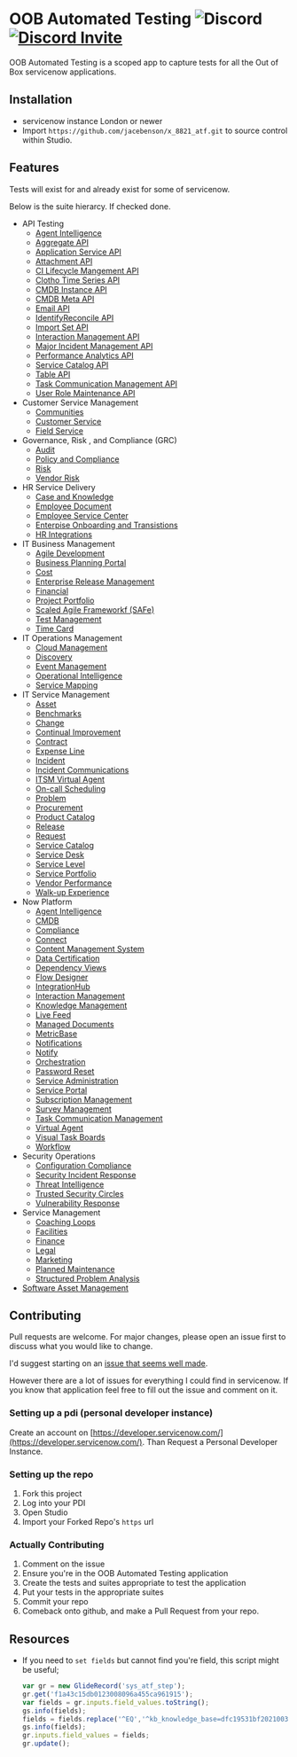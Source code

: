 # OOB Automated Testing ![Discord](https://img.shields.io/discord/289994252241338369.svg) [![Discord Invite](https://img.shields.io/badge/discord-invite-green.svg)](https://discord.gg/QaMwnGd)

OOB Automated Testing is a scoped app to 
capture tests for all the Out of Box 
servicenow applications.

## Installation

* servicenow instance London or newer
* Import `https://github.com/jacebenson/x_8821_atf.git` 
  to source control within Studio.

## Features

Tests will exist for and already exist for some of servicenow.

Below is the suite hierarcy.  If checked done.

- API Testing
  - [Agent Intelligence](https://github.com/jacebenson/x_8821_atf/issues/1)
  - [Aggregate API](https://github.com/jacebenson/x_8821_atf/issues/2)
  - [Application Service API](https://github.com/jacebenson/x_8821_atf/issues/3)
  - [Attachment API](https://github.com/jacebenson/x_8821_atf/issues/4)
  - [CI Lifecycle Mangement API](https://github.com/jacebenson/x_8821_atf/issues/5)
  - [Clotho Time Series API](https://github.com/jacebenson/x_8821_atf/issues/6)
  - [CMDB Instance API](https://github.com/jacebenson/x_8821_atf/issues/7)
  - [CMDB Meta API](https://github.com/jacebenson/x_8821_atf/issues/8)
  - [Email API](https://github.com/jacebenson/x_8821_atf/issues/29)
  - [IdentifyReconcile API](https://github.com/jacebenson/x_8821_atf/issues/9)
  - [Import Set API](https://github.com/jacebenson/x_8821_atf/issues/28)
  - [Interaction Management API](https://github.com/jacebenson/x_8821_atf/issues/10)
  - [Major Incident Management API](https://github.com/jacebenson/x_8821_atf/issues/11)
  - [Performance Analytics API](https://github.com/jacebenson/x_8821_atf/issues/12)
  - [Service Catalog API](https://github.com/jacebenson/x_8821_atf/issues/13)
  - [Table API](https://github.com/jacebenson/x_8821_atf/issues/14)
  - [Task Communication Management API](https://github.com/jacebenson/x_8821_atf/issues/15)
  - [User Role Maintenance API](https://github.com/jacebenson/x_8821_atf/issues/16)
- Customer Service Management
  - [Communities](https://github.com/jacebenson/x_8821_atf/issues/37)
  - [Customer Service](https://github.com/jacebenson/x_8821_atf/issues/38)
  - [Field Service](https://github.com/jacebenson/x_8821_atf/issues/39)
- Governance, Risk , and Compliance (GRC)
  - [Audit](https://github.com/jacebenson/x_8821_atf/issues/25)
  - [Policy and Compliance](https://github.com/jacebenson/x_8821_atf/issues/40)
  - [Risk](https://github.com/jacebenson/x_8821_atf/issues/33)
  - [Vendor Risk](https://github.com/jacebenson/x_8821_atf/issues/34)
- HR Service Delivery
  - [Case and Knowledge](https://github.com/jacebenson/x_8821_atf/issues/41)
  - [Employee Document](https://github.com/jacebenson/x_8821_atf/issues/42)
  - [Employee Service Center](https://github.com/jacebenson/x_8821_atf/issues/43)
  - [Enterpise Onboarding and Transistions](https://github.com/jacebenson/x_8821_atf/issues/44)
  - [HR Integrations](https://github.com/jacebenson/x_8821_atf/issues/45)
- IT Business Management
  - [Agile Development](https://github.com/jacebenson/x_8821_atf/issues/46)
  - [Business Planning Portal](https://github.com/jacebenson/x_8821_atf/issues/47)
  - [Cost](https://github.com/jacebenson/x_8821_atf/issues/48)
  - [Enterprise Release Management](https://github.com/jacebenson/x_8821_atf/issues/49)
  - [Financial](https://github.com/jacebenson/x_8821_atf/issues/50)
  - [Project Portfolio](https://github.com/jacebenson/x_8821_atf/issues/51)
  - [Scaled Agile Frameworkf (SAFe)](https://github.com/jacebenson/x_8821_atf/issues/52)
  - [Test Management](https://github.com/jacebenson/x_8821_atf/issues/53)
  - [Time Card](https://github.com/jacebenson/x_8821_atf/issues/54)
- IT Operations Management
  - [Cloud Management](https://github.com/jacebenson/x_8821_atf/issues/55)
  - [Discovery](https://github.com/jacebenson/x_8821_atf/issues/56)
  - [Event Management](https://github.com/jacebenson/x_8821_atf/issues/57)
  - [Operational Intelligence](https://github.com/jacebenson/x_8821_atf/issues/58)
  - [Service Mapping](https://github.com/jacebenson/x_8821_atf/issues/59)
- IT Service Management
  - [Asset](https://github.com/jacebenson/x_8821_atf/issues/30)
  - [Benchmarks](https://github.com/jacebenson/x_8821_atf/issues/60)
  - [Change](https://github.com/jacebenson/x_8821_atf/issues/19)
  - [Continual Improvement](https://github.com/jacebenson/x_8821_atf/issues/61)
  - [Contract](https://github.com/jacebenson/x_8821_atf/issues/62)
  - [Expense Line](https://github.com/jacebenson/x_8821_atf/issues/63)
  - [Incident](https://github.com/jacebenson/x_8821_atf/issues/17)
  - [Incident Communications](https://github.com/jacebenson/x_8821_atf/issues/18)
  - [ITSM Virtual Agent](https://github.com/jacebenson/x_8821_atf/issues/64)
  - [On-call Scheduling](https://github.com/jacebenson/x_8821_atf/issues/65)
  - [Problem](https://github.com/jacebenson/x_8821_atf/issues/20)
  - [Procurement](https://github.com/jacebenson/x_8821_atf/issues/66)
  - [Product Catalog](https://github.com/jacebenson/x_8821_atf/issues/67)
  - [Release](https://github.com/jacebenson/x_8821_atf/issues/68)
  - [Request](https://github.com/jacebenson/x_8821_atf/issues/21)
  - [Service Catalog](https://github.com/jacebenson/x_8821_atf/issues/22)
  - [Service Desk](https://github.com/jacebenson/x_8821_atf/issues/69)
  - [Service Level](https://github.com/jacebenson/x_8821_atf/issues/70)
  - [Service Portfolio](https://github.com/jacebenson/x_8821_atf/issues/71)
  - [Vendor Performance](https://github.com/jacebenson/x_8821_atf/issues/72)
  - [Walk-up Experience](https://github.com/jacebenson/x_8821_atf/issues/73)
- Now Platform
  - [Agent Intelligence](https://github.com/jacebenson/x_8821_atf/issues/74)
  - [CMDB](https://github.com/jacebenson/x_8821_atf/issues/75)
  - [Compliance](https://github.com/jacebenson/x_8821_atf/issues/76)
  - [Connect](https://github.com/jacebenson/x_8821_atf/issues/77)
  - [Content Management System](https://github.com/jacebenson/x_8821_atf/issues/78)
  - [Data Certification](https://github.com/jacebenson/x_8821_atf/issues/79)
  - [Dependency Views](https://github.com/jacebenson/x_8821_atf/issues/80)
  - [Flow Designer](https://github.com/jacebenson/x_8821_atf/issues/81)
  - [IntegrationHub](https://github.com/jacebenson/x_8821_atf/issues/82)
  - [Interaction Management](https://github.com/jacebenson/x_8821_atf/issues/83)
  - [Knowledge Management](https://github.com/jacebenson/x_8821_atf/issues/84)
  - [Live Feed](https://github.com/jacebenson/x_8821_atf/issues/85)
  - [Managed Documents](https://github.com/jacebenson/x_8821_atf/issues/86)
  - [MetricBase](https://github.com/jacebenson/x_8821_atf/issues/87)
  - [Notifications](https://github.com/jacebenson/x_8821_atf/issues/88)
  - [Notify](https://github.com/jacebenson/x_8821_atf/issues/89)
  - [Orchestration](https://github.com/jacebenson/x_8821_atf/issues/90)
  - [Password Reset](https://github.com/jacebenson/x_8821_atf/issues/91)
  - [Service Administration](https://github.com/jacebenson/x_8821_atf/issues/92)
  - [Service Portal](https://github.com/jacebenson/x_8821_atf/issues/93)
  - [Subscription Management](https://github.com/jacebenson/x_8821_atf/issues/95)
  - [Survey Management](https://github.com/jacebenson/x_8821_atf/issues/94)
  - [Task Communication Management](https://github.com/jacebenson/x_8821_atf/issues/96)
  - [Virtual Agent](https://github.com/jacebenson/x_8821_atf/issues/97)
  - [Visual Task Boards](https://github.com/jacebenson/x_8821_atf/issues/98)
  - [Workflow](https://github.com/jacebenson/x_8821_atf/issues/99)
- Security Operations
  - [Configuration Compliance](https://github.com/jacebenson/x_8821_atf/issues/100)
  - [Security Incident Response](https://github.com/jacebenson/x_8821_atf/issues/101)
  - [Threat Intelligence](https://github.com/jacebenson/x_8821_atf/issues/102)
  - [Trusted Security Circles](https://github.com/jacebenson/x_8821_atf/issues/103)
  - [Vulnerability Response](https://github.com/jacebenson/x_8821_atf/issues/104)
- Service Management
  - [Coaching Loops](https://github.com/jacebenson/x_8821_atf/issues/35)
  - [Facilities](https://github.com/jacebenson/x_8821_atf/issues/36)
  - [Finance](https://github.com/jacebenson/x_8821_atf/issues/105)
  - [Legal](https://github.com/jacebenson/x_8821_atf/issues/106)
  - [Marketing](https://github.com/jacebenson/x_8821_atf/issues/107)
  - [Planned Maintenance](https://github.com/jacebenson/x_8821_atf/issues/108)
  - [Structured Problem Analysis](https://github.com/jacebenson/x_8821_atf/issues/109)
- [Software Asset Management](https://github.com/jacebenson/x_8821_atf/issues/26)
 

## Contributing

Pull requests are welcome. For major changes, 
please open an issue first to discuss what you 
would like to change.

I'd suggest starting on an [issue that seems well made](https://github.com/jacebenson/x_8821_atf/issues?q=is%3Aopen+is%3Aissue+label%3A%22good+first+issue%22).

However there are a lot of issues for everything I could find in servicenow.  If you know that application feel free to fill out the issue and comment on it.

### Setting up a pdi (personal developer instance)

Create an account on [https://developer.servicenow.com/](https://developer.servicenow.com/).
Than Request a Personal Developer Instance.

### Setting up the repo

1.  Fork this project
2.  Log into your PDI
3.  Open Studio
4.  Import your Forked Repo's `https` url

### Actually Contributing

1.  Comment on the issue
2.  Ensure you're in the OOB Automated Testing application
3.  Create the tests and suites appropriate to test the application
4.  Put your tests in the appropriate suites
4.  Commit your repo
5.  Comeback onto github, and make a Pull Request from your repo.

## Resources

* If you need to `set fields` but cannot find 
  you're field, this script might be useful;
  ```js
  var gr = new GlideRecord('sys_atf_step');
  gr.get('f1a43c15db0123008096a455ca961915');
  var fields = gr.inputs.field_values.toString();
  gs.info(fields);
  fields = fields.replace('^EQ','^kb_knowledge_base=dfc19531bf2021003f07e2c1ac0739ab^EQ');
  gs.info(fields);
  gr.inputs.field_values = fields;
  gr.update();
  ```